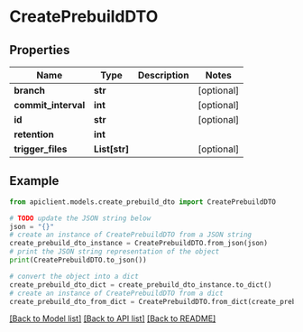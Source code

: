 # CreatePrebuildDTO


## Properties

Name | Type | Description | Notes
------------ | ------------- | ------------- | -------------
**branch** | **str** |  | [optional] 
**commit_interval** | **int** |  | [optional] 
**id** | **str** |  | [optional] 
**retention** | **int** |  | 
**trigger_files** | **List[str]** |  | [optional] 

## Example

```python
from apiclient.models.create_prebuild_dto import CreatePrebuildDTO

# TODO update the JSON string below
json = "{}"
# create an instance of CreatePrebuildDTO from a JSON string
create_prebuild_dto_instance = CreatePrebuildDTO.from_json(json)
# print the JSON string representation of the object
print(CreatePrebuildDTO.to_json())

# convert the object into a dict
create_prebuild_dto_dict = create_prebuild_dto_instance.to_dict()
# create an instance of CreatePrebuildDTO from a dict
create_prebuild_dto_from_dict = CreatePrebuildDTO.from_dict(create_prebuild_dto_dict)
```
[[Back to Model list]](../README.md#documentation-for-models) [[Back to API list]](../README.md#documentation-for-api-endpoints) [[Back to README]](../README.md)



